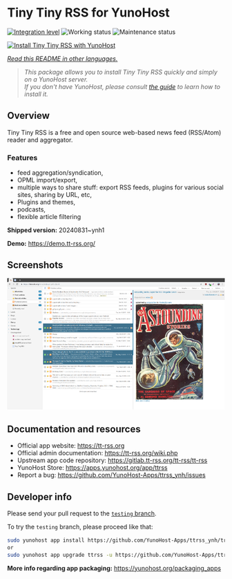 <!--
N.B.: This README was automatically generated by <https://github.com/YunoHost/apps/tree/master/tools/readme_generator>
It shall NOT be edited by hand.
-->

# Tiny Tiny RSS for YunoHost

[![Integration level](https://dash.yunohost.org/integration/ttrss.svg)](https://ci-apps.yunohost.org/ci/apps/ttrss/) ![Working status](https://ci-apps.yunohost.org/ci/badges/ttrss.status.svg) ![Maintenance status](https://ci-apps.yunohost.org/ci/badges/ttrss.maintain.svg)

[![Install Tiny Tiny RSS with YunoHost](https://install-app.yunohost.org/install-with-yunohost.svg)](https://install-app.yunohost.org/?app=ttrss)

*[Read this README in other languages.](./ALL_README.md)*

> *This package allows you to install Tiny Tiny RSS quickly and simply on a YunoHost server.*  
> *If you don't have YunoHost, please consult [the guide](https://yunohost.org/install) to learn how to install it.*

## Overview

Tiny Tiny RSS is a free and open source web-based news feed (RSS/Atom) reader and aggregator.

### Features

- feed aggregation/syndication,
- OPML import/export,
- multiple ways to share stuff: export RSS feeds, plugins for various social sites, sharing by URL, etc,
- Plugins and themes,
- podcasts,
- flexible article filtering


**Shipped version:** 20240831~ynh1

**Demo:** <https://demo.tt-rss.org/>

## Screenshots

![Screenshot of Tiny Tiny RSS](./doc/screenshots/screenshot.png)

## Documentation and resources

- Official app website: <https://tt-rss.org>
- Official admin documentation: <https://tt-rss.org/wiki.php>
- Upstream app code repository: <https://gitlab.tt-rss.org/tt-rss/tt-rss>
- YunoHost Store: <https://apps.yunohost.org/app/ttrss>
- Report a bug: <https://github.com/YunoHost-Apps/ttrss_ynh/issues>

## Developer info

Please send your pull request to the [`testing` branch](https://github.com/YunoHost-Apps/ttrss_ynh/tree/testing).

To try the `testing` branch, please proceed like that:

```bash
sudo yunohost app install https://github.com/YunoHost-Apps/ttrss_ynh/tree/testing --debug
or
sudo yunohost app upgrade ttrss -u https://github.com/YunoHost-Apps/ttrss_ynh/tree/testing --debug
```

**More info regarding app packaging:** <https://yunohost.org/packaging_apps>
